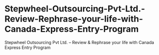 # Stepwheel-Outsourcing-Pvt-Ltd.-Review-Rephrase-your-life-with-Canada-Express-Entry-Program
Stepwheel Outsourcing Pvt Ltd. – Review &amp; Rephrase your life with Canada Express Entry Program
